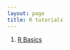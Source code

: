 ```yaml
---
layout: page
title: R tutorials 
---
```

1. [R Basics](https://drive.google.com/file/d/12hsN-3BzGRZw2B4SH3hc2M3LNsI0cE-L/view?usp=sharing)
